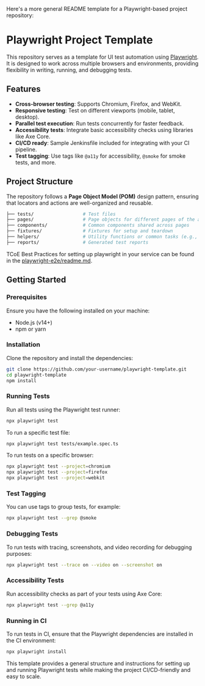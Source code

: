 Here's a more general README template for a Playwright-based project repository:


# Playwright Project Template

This repository serves as a template for UI test automation using [Playwright](https://playwright.dev). It is designed to work across multiple browsers and environments, providing flexibility in writing, running, and debugging tests.

## Features
- **Cross-browser testing**: Supports Chromium, Firefox, and WebKit.
- **Responsive testing**: Test on different viewports (mobile, tablet, desktop).
- **Parallel test execution**: Run tests concurrently for faster feedback.
- **Accessibility tests**: Integrate basic accessibility checks using libraries like Axe Core.
- **CI/CD ready**: Sample Jenkinsfile included for integrating with your CI pipeline.
- **Test tagging**: Use tags like `@a11y` for accessibility, `@smoke` for smoke tests, and more.

## Project Structure
The repository follows a **Page Object Model (POM)** design pattern, ensuring that locators and actions are well-organized and reusable.

```sh
├── tests/                  # Test files
├── pages/                  # Page objects for different pages of the application
├── components/             # Common components shared across pages
├── fixtures/               # Fixtures for setup and teardown
├── helpers/                # Utility functions or common tasks (e.g., login)
├── reports/                # Generated test reports
```

TCoE Best Practices for setting up playwright in your service can be found in the [playwright-e2e/readme.md](https://github.com/hmcts/tcoe-playwright-example/blob/master/playwright-e2e/README.md).

## Getting Started

### Prerequisites
Ensure you have the following installed on your machine:
- Node.js (v14+)
- npm or yarn

### Installation
Clone the repository and install the dependencies:

```bash
git clone https://github.com/your-username/playwright-template.git
cd playwright-template
npm install
```

### Running Tests
Run all tests using the Playwright test runner:

```bash
npx playwright test
```

To run a specific test file:

```bash
npx playwright test tests/example.spec.ts
```

To run tests on a specific browser:

```bash
npx playwright test --project=chromium
npx playwright test --project=firefox
npx playwright test --project=webkit
```

### Test Tagging
You can use tags to group tests, for example:

```bash
npx playwright test --grep @smoke
```

### Debugging Tests
To run tests with tracing, screenshots, and video recording for debugging purposes:

```bash
npx playwright test --trace on --video on --screenshot on
```

### Accessibility Tests
Run accessibility checks as part of your tests using Axe Core:

```bash
npx playwright test --grep @a11y
```

### Running in CI
To run tests in CI, ensure that the Playwright dependencies are installed in the CI environment:

```bash
npx playwright install
```

This template provides a general structure and instructions for setting up and running Playwright tests while making the project CI/CD-friendly and easy to scale.
